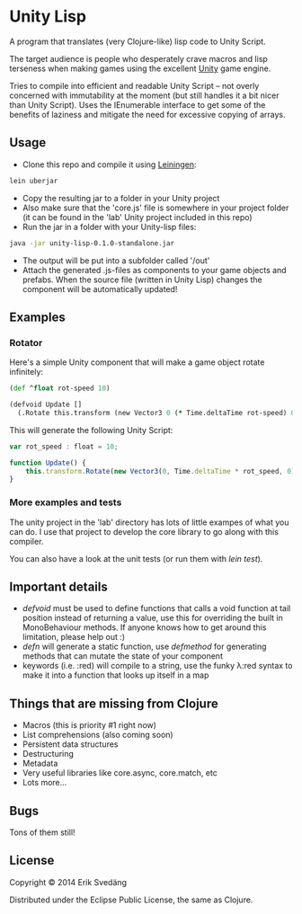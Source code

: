 # Unity Lisp

A program that translates (very Clojure-like) lisp code to Unity Script.

The target audience is people who desperately crave macros and lisp terseness when making games using the excellent [Unity](http://www.unity3d.com) game engine.

Tries to compile into efficient and readable Unity Script – not overly concerned with immutability at the moment (but still handles it a bit nicer than Unity Script). Uses the IEnumerable interface to get some of the benefits of laziness and mitigate the need for excessive copying of arrays.


## Usage

* Clone this repo and compile it using [Leiningen](http://leiningen.org/):
```bash
lein uberjar
```
* Copy the resulting jar to a folder in your Unity project
* Also make sure that the 'core.js' file is somewhere in your project folder (it can be found in the 'lab' Unity project included in this repo)
* Run the jar in a folder with your Unity-lisp files:
```bash
java -jar unity-lisp-0.1.0-standalone.jar
```
* The output will be put into a subfolder called '/out'
* Attach the generated .js-files as components to your game objects and prefabs. When the source file (written in Unity Lisp) changes the component will be automatically updated!


## Examples

### Rotator
Here's a simple Unity component that will make a game object rotate infinitely:
```clojure
(def ^float rot-speed 10)

(defvoid Update []
  (.Rotate this.transform (new Vector3 0 (* Time.deltaTime rot-speed) 0)))
```
This will generate the following Unity Script:
```javascript
var rot_speed : float = 10;

function Update() {
    this.transform.Rotate(new Vector3(0, Time.deltaTime * rot_speed, 0));
}
```

### More examples and tests
The unity project in the 'lab' directory has lots of little exampes of what you can do. I use that project to develop the core library to go along with this compiler.

You can also have a look at the unit tests (or run them with *lein test*).


## Important details
- *defvoid* must be used to define functions that calls a void function at tail position instead of returning a value, use this for overriding the built in MonoBehaviour methods. If anyone knows how to get around this limitation, please help out :)
- *defn* will generate a static function, use *defmethod* for generating methods that can mutate the state of your component
- keywords (i.e. :red) will compile to a string, use the funky λ:red syntax to make it into a function that looks up itself in a map


## Things that are missing from Clojure
* Macros (this is priority #1 right now)
* List comprehensions (also coming soon)
* Persistent data structures
* Destructuring
* Metadata
* Very useful libraries like core.async, core.match, etc
* Lots more...


## Bugs
Tons of them still!

## License

Copyright © 2014 Erik Svedäng

Distributed under the Eclipse Public License, the same as Clojure.
